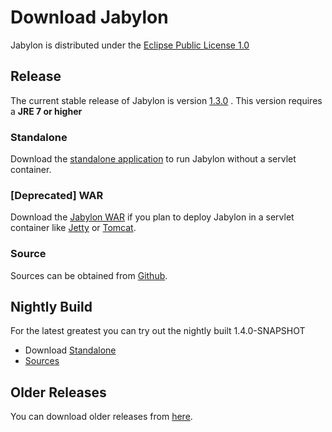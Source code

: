 Download Jabylon
================

Jabylon is distributed under the [Eclipse Public License 1.0](http://opensource.org/licenses/EPL-1.0)  



## Release

The current stable release of Jabylon is version [1.3.0](https://github.com/jutzig/jabylon/releases/latest) .
This version requires a **JRE 7 or higher**

### Standalone

Download the [standalone application](https://github.com/jutzig/jabylon/releases/download/v1.3.0/jabylon.zip) to run Jabylon without a servlet container.

### [Deprecated] WAR  
 
Download the [Jabylon WAR](https://github.com/jutzig/jabylon/releases/download/v1.3.0/jabylon.war) if you plan to deploy Jabylon in a servlet container like [Jetty](http://www.eclipse.org/jetty/ ) or [Tomcat](http://tomcat.apache.org/).


### Source

Sources can be obtained from [Github](https://github.com/jutzig/jabylon/archive/v1.3.0.zip).


## Nightly Build

For the latest greatest you can try out the nightly built 1.4.0-SNAPSHOT

 * Download [Standalone](http://jenkins-jabylon.rhcloud.com/job/jabylon/lastSuccessfulBuild/artifact/releng/standalone/target/jabylon.zip)
 * [Sources](https://github.com/jutzig/jabylon) 
 
## Older Releases
 
 You can download older releases from [here](https://github.com/jutzig/jabylon/releases).
